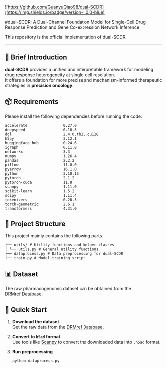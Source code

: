 ![https://github.com/GuanyuQiao98/dual-SCDR](https://img.shields.io/badge/version-1.0.0-blue)

#dual-SCDR: A Dual-Channel Foundation Model for Single-Cell Drug Response Prediction and Gene Co-expression Network Inference

This repository is the official implementation of dual-SCDR. 

<hr>



## 📖 Brief Introduction

**dual-SCDR** provides a unified and interpretable framework for modeling drug response heterogeneity at single-cell resolution.  
It offers a foundation for more precise and mechanism-informed therapeutic strategies in **precision oncology**.

## 📦 Requirements

Please install the following dependencies before running the code:

```
accelerate                0.27.0                  
deepspeed                 0.16.3               
dgl                       2.4.0.th21.cu118      
h5py                      3.12.1            
huggingface_hub           0.24.6         
igraph                    0.11.8                 
networkx                  3.3             
numpy                     1.26.4         
pandas                    2.2.2          
pillow                    11.0.0          
pyarrow                   16.1.0       
python                    3.10.15             
pytorch                   2.1.2           
pytorch-cuda              11.8                 
scanpy                    1.11.0                  
scikit-learn              1.5.2                    
scipy                     1.11.4               
tokenizers                0.20.3                
torch-geometric           2.6.1             
transformers              4.31.0 
```


## 📂 Project Structure


This project mainly contains the following parts.
```
├── utils/ # Utility functions and helper classes
│ └── utils.py # General utility functions
├── dataprocess.py # Data preprocessing for dual-SCDR
├── train.py # Model training script
```


## 📊 Dataset

The raw pharmacogenomic dataset can be obtained from the  
[DRMref Database](https://ccsm.uth.edu/DRMref/index.html).



## 🚀 Quick Start

1. **Download the dataset**  
   Get the raw data from the [DRMref Database](https://ccsm.uth.edu/DRMref/index.html).

2. **Convert to `h5ad` format**  
   Use tools like [Scanpy](https://scanpy.readthedocs.io/) to convert the downloaded data into `.h5ad` format.

3. **Run preprocessing**  
   ```bash
   python dataprocess.py











